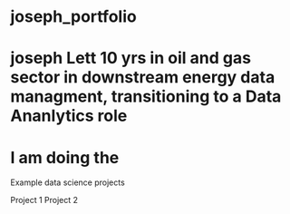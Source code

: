 # joseph_portfolio
# joseph Lett 10 yrs in oil and gas sector in downstream energy data managment, transitioning to a Data Ananlytics role
# I am doing the 
Example data science projects 

Project 1
Project 2

